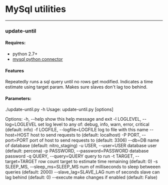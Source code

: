 # MySql utilities

---

### update-until ###

#### Requires:
* python 2.7+
* [mysql python connector](http://dev.mysql.com/downloads/connector/python/1.2.html)

#### Features
Repeatedly runs a sql query until no rows get modified.
Indicates a time estimate using target param.
Makes sure slaves don't lag too behind.

#### Parameters:

./update-until.py -h
Usage: update-until.py [options]

Options:
  -h, --help            show this help message and exit
  -l LOGLEVEL, --log=LOGLEVEL
                        set log level to any of: debug, info, warn, error,
                        critical (default: info)
  -f LOGFILE, --logfile=LOGFILE
                        log to file with this name
  --host=HOST           host to send requests to (default: localhost)
  -P PORT, --port=PORT  port of host to send requests to (default: 3306)
  --db=DB               name of database (default: nitro_staging)
  -u USER, --user=USER  database user (default: percona)
  -p PASSWORD, --password=PASSWORD
                        database password
  -q QUERY, --query=QUERY
                        query to run
  -t TARGET, --target=TARGET
                        row count target to estimate time remaining (default:
                        0)
  -s SLEEP_MS, --sleep_ms=SLEEP_MS
                        num of milliseconds to sleep betweeen queries
                        (default: 2000)
  --slave_lag=SLAVE_LAG
                        num of seconds slave can lag behind (default: 0)
  --execute             make changes if enabled (default: False)

